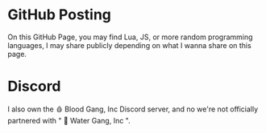 # GitHub Posting

On this GitHub Page, you may find Lua, JS, or more random programming languages,
I may share publicly depending on what I wanna share on this page.

# Discord

I also own the 🩸 Blood Gang, Inc Discord server,
and no we're not officially partnered with " 🌊 Water Gang, Inc ".
